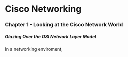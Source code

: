 # Cisco Networking 

### Chapter 1 - Looking at the Cisco Network World


#####  Glazing Over the OSI Network Layer Model

In a networking enviroment, 
